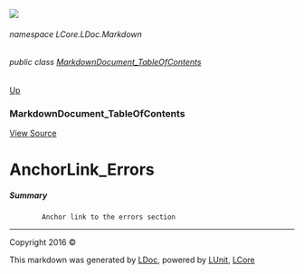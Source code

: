 ![](Content/LDoc-banner-small.png "")

###### namespace LCore.LDoc.Markdown

###### public class [MarkdownDocument_TableOfContents](docs/MarkdownDocument_TableOfContents.md)
[Up](docs/MarkdownDocument_TableOfContents.md)

### MarkdownDocument_TableOfContents
[View Source](Markdown/Generators/MarkdownDocument_TableOfContents.cs)

# AnchorLink_Errors

##### Summary

            Anchor link to the errors section
            



---

Copyright 2016 &copy; [](../README.md) [](../TableOfContents.md)

This markdown was generated by [LDoc](https://github.com/CodeSingularity/LDoc), powered by [LUnit](https://github.com/CodeSingularity/LUnit), [LCore](https://github.com/CodeSingularity/LCore)
